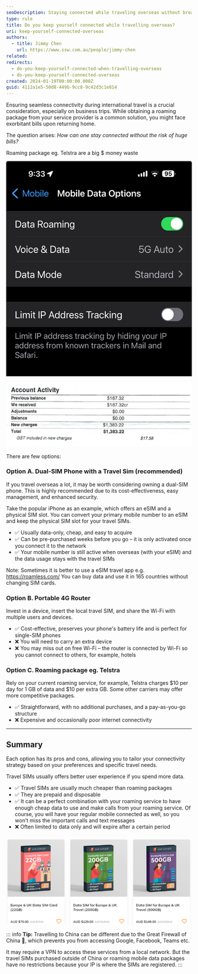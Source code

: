 ```yaml
---
seoDescription: Staying connected while traveling overseas without breaking the bank, explore affordable options like dual-SIM phones, portable routers, and prepaid travel SIMs.
type: rule
title: Do you keep yourself connected while travelling overseas?
uri: keep-yourself-connected-overseas
authors:
  - title: Jimmy Chen
    url: https://www.ssw.com.au/people/jimmy-chen
related:
redirects:
  - do-you-keep-yourself-connected-when-travelling-overseas
  - do-you-keep-yourself-connected-overseas
created: 2024-01-19T00:00:00.000Z
guid: 4112a1e5-50d8-449b-9cc8-9c42d3c1e814
---
```


Ensuring seamless connectivity during international travel is a crucial consideration, especially on business trips. While obtaining a roaming package from your service provider is a common solution, you might face exorbitant bills upon returning home.

The question arises: _How can one stay connected without the risk of huge bills?_

Roaming package eg. Telstra are a big $ money waste

![❌ Bad example - Keep your Data Roaming on](keep-yourself-connected-4.png)

![❌ Bad example - Exorbitant Telstra bills upon returning home due to roaming data usage of 120 GB](keep-yourself-connected-1.png)

<!--endintro-->

There are few options:

### Option A. Dual-SIM Phone with a Travel Sim (recommended)

If you travel overseas a lot, it may be worth considering owning a dual-SIM phone. This is highly recommended due to its cost-effectiveness, easy management, and enhanced security.

Take the popular iPhone as an example, which offers an eSIM and a physical SIM slot. You can convert your primary mobile number to an eSIM and keep the physical SIM slot for your travel SIMs.

- ✅ Usually data-only, cheap, and easy to acquire
- ✅ Can be pre-purchased weeks before you go – it is only activated once you connect it to the network
- ✅ Your mobile number is still active when overseas (with your eSIM) and the data usage stays with the travel SIMs

Note: Sometimes it is better to use a eSIM travel app e.g. <https://roamless.com/>
You can buy data and use it in 165 countries without changing SIM cards.

### Option B. Portable 4G Router

Invest in a device, insert the local travel SIM, and share the Wi-Fi with multiple users and devices.

- ✅ Cost-effective, preserves your phone's battery life and is perfect for single-SIM phones
- ❌ You will need to carry an extra device
- ❌ You may miss out on free Wi-Fi – the router is connected by Wi-Fi so you cannot connect to others, for example, hotels

### Option C. Roaming package eg. Telstra

Rely on your current roaming service, for example, Telstra charges $10 per day for 1 GB of data and $10 per extra GB. Some other carriers may offer more competitive packages.

- ✅ Straightforward, with no additional purchases, and a pay-as-you-go structure
- ❌ Expensive and occasionally poor internet connectivity

---

## Summary

Each option has its pros and cons, allowing you to tailor your connectivity strategy based on your preferences and specific travel needs.

Travel SIMs usually offers better user experience if you spend more data.

- ✅ Travel SIMs are usually much cheaper than roaming packages
- ✅ They are prepaid and disposable
- ✅ It can be a perfect combination with your roaming service to have enough cheap data to use and make calls from your roaming service. Of course, you will have your regular mobile connected as well, so you won’t miss the important calls and text messages
- ❌ Often limited to data only and will expire after a certain period

![✅ Good example - Paying $129 AUD for 200 GB of data on a travel SIM to Europe](keep-yourself-connected-2.png)

::: info
**Tip:** Travelling to China can be different due to the Great Firewall of China 🧱, which prevents you from accessing Google, Facebook, Teams etc.

It may require a VPN to access these services from a local network. But the travel SIMs purchased outside of China or roaming mobile data packages have no restrictions because your IP is where the SIMs are registered.
:::
